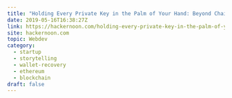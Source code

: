 ```yaml
---
title: "Holding Every Private Key in the Palm of Your Hand: Beyond Chainsplaining Part III"
date: 2019-05-16T16:38:27Z
link: https://hackernoon.com/holding-every-private-key-in-the-palm-of-your-hand-beyond-chainsplaining-part-iii-6bf1a1361927?source=rss----3a8144eabfe3---4&utm_medium=RSS&utm_source=hune
site: hackernoon.com
topic: Webdev
category:
  - startup
  - storytelling
  - wallet-recovery
  - ethereum
  - blockchain
draft: false
---
```

